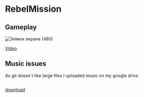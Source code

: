 # RebelMission
## Gameplay
![Знімок екрана (480)](https://user-images.githubusercontent.com/54356826/76356459-a95f8680-631e-11ea-87d9-dca7a0b92601.png)


[Video](https://drive.google.com/file/d/1wEUpkZ25JzN9scbAahmsYhB3SCSe-4YH/view?usp=sharing)
## Music issues
As git doesn`t like large files I uploaded music on my google drive.
##
[download](https://drive.google.com/file/d/1ccqUjhNBbESUZVs7IRFdmuHQXIv9Q3iA/view?usp=sharing)


